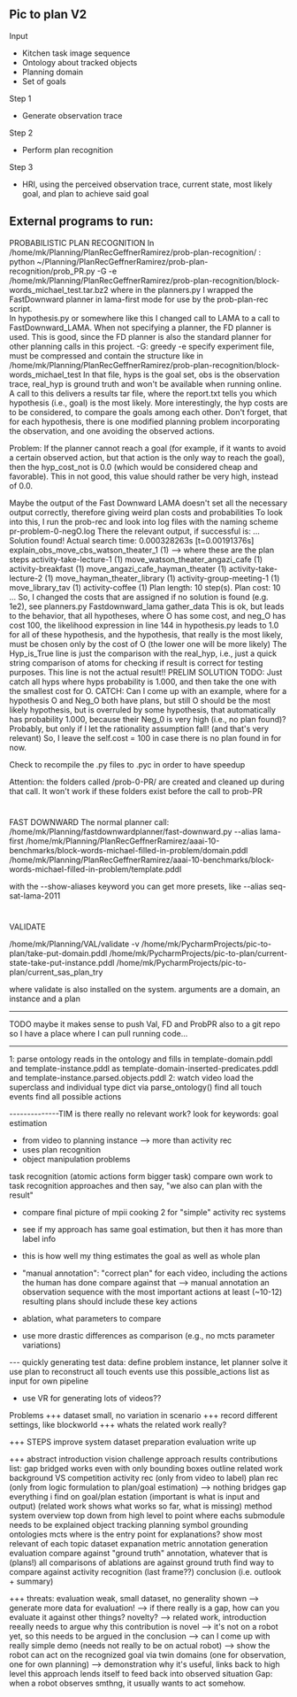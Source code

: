 Pic to plan V2
- 
Input
- Kitchen task image sequence
- Ontology about tracked objects
- Planning domain
- Set of goals

Step 1
- Generate observation trace

Step 2
- Perform plan recognition

Step 3 
- HRI, using the perceived observation trace, current state, most likely goal, and plan to achieve said goal


External programs to run:
-
PROBABILISTIC PLAN RECOGNITION
In /home/mk/Planning/PlanRecGeffnerRamirez/prob-plan-recognition/ :
python ~/Planning/PlanRecGeffnerRamirez/prob-plan-recognition/prob_PR.py -G -e /home/mk/Planning/PlanRecGeffnerRamirez/prob-plan-recognition/block-words_michael_test.tar.bz2
where in the planners.py I wrapped the FastDownward planner in lama-first mode for use by the prob-plan-rec script. \
 In hypothesis.py or somewhere like this I changed call to LAMA to a call to FastDownward_LAMA. When not specifying a planner, 
 the FD planner is used. This is good, since the FD planner is also the standard planner for other planning calls in this 
 project.
-G: greedy
-e specify experiment file, must be compressed and contain the structure like in /home/mk/Planning/PlanRecGeffnerRamirez/prob-plan-recognition/block-words_michael_test
 In that file, hyps is the goal set, obs is the observation trace, real_hyp is ground truth and won't be available when 
 running online.
 A call to this delivers a results tar file, where the report.txt tells you which hypothesis (i.e., goal) is the most likely.
 More interestingly, the hyp costs are to be considered, to compare the goals among each other. Don't forget, that for each
 hypothesis, there is one modified planning problem incorporating the observation, and one avoiding the observed actions.
 
 Problem: If the planner cannot reach a goal (for example, if it wants to avoid a certain observed action, but that action is 
 the only way to reach the goal), then the hyp_cost_not is 0.0 (which would be considered cheap and favorable). 
 This in not good, this value should rather be very high, instead of 0.0. 
 
 Maybe the output of the Fast Downward LAMA doesn't set all the necessary output correctly, therefore giving weird plan costs and probabilities
 To look into this, I run the prob-rec and look into log files with the naming scheme pr-problem-0-negO.log
 There the relevant output, if successful is:
 ...
 Solution found!
Actual search time: 0.000328263s [t=0.00191376s]
explain_obs_move_cbs_watson_theater_1  (1) --> where these are the plan steps
activity-take-lecture-1  (1)
move_watson_theater_angazi_cafe  (1)
activity-breakfast  (1)
move_angazi_cafe_hayman_theater  (1)
activity-take-lecture-2  (1)
move_hayman_theater_library  (1)
activity-group-meeting-1  (1)
move_library_tav  (1)
activity-coffee  (1)
Plan length: 10 step(s).
Plan cost: 10
 ...
 So, I changed the costs that are assigned if no solution is found (e.g. 1e2), see planners.py Fastdownward_lama gather_data
 This is ok, but leads to the behavior, that all hypotheses, where O has some cost, and neg_O has cost 100, the
 likelihood expression in line 144 in hypothesis.py leads to 1.0 for all of these hypothesis, and the hypothesis, that
 really is the most likely, must be chosen only by the cost of O (the lower one will be more likely)
 The Hyp_is_True line is just the comparison with the real_hyp, i.e., just a quick string comparison of atoms for checking if 
 result is correct for testing purposes. This line is not the actual result!!
 PRELIM SOLUTION TODO: Just catch all hyps where hyps probability is 1.000, and then take the one with the
 smallest cost for O.
 CATCH: Can I come up with an example, where for a hypothesis O and Neg_O both have plans, but still O should be the most likely
 hypothesis, but is overruled by some hypothesis, that automatically has probability 1.000, because their Neg_0 is very high (i.e., no plan found)?
 Probably, but only if I let the rationality assumption fall! (and that's very relevant)
So, I leave the self.cost = 100 in case there is no plan found in for now.  
 
 Check to recompile the .py files to .pyc in order to have speedup
 
 Attention: the folders called /prob-0-PR/ are created and cleaned up during that call.
 It won't work if these folders exist before the call to prob-PR
 
 #
 FAST DOWNWARD
 The normal planner call:
 /home/mk/Planning/fastdownwardplanner/fast-downward.py  --alias lama-first /home/mk/Planning/PlanRecGeffnerRamirez/aaai-10-benchmarks/block-words-michael-filled-in-problem/domain.pddl /home/mk/Planning/PlanRecGeffnerRamirez/aaai-10-benchmarks/block-words-michael-filled-in-problem/template.pddl

with the --show-aliases keyword you can get more presets, like  --alias seq-sat-lama-2011

# 
VALIDATE 

/home/mk/Planning/VAL/validate -v  /home/mk/PycharmProjects/pic-to-plan/take-put-domain.pddl /home/mk/PycharmProjects/pic-to-plan/current-state-take-put-instance.pddl /home/mk/PycharmProjects/pic-to-plan/current_sas_plan_try

where validate is also installed on the system. 
arguments are a domain, an instance and a plan


-----
TODO maybe it makes sense to push Val, FD and ProbPR also to a git repo so I have a place where I can pull running code...






-----
1: parse ontology
    reads in the ontology and fills in template-domain.pddl and template-instance.pddl as template-domain-inserted-predicates.pddl and 
    template-instance.parsed.objects.pddl
2: watch video
    load the superclass and individual type dict via parse_ontology()
    find all touch events
    find all possible actions
    
    
    
    
--------------TIM
is there really no relevant work?
look for keywords: goal estimation

- from video to planning instance --> more than activity rec
- uses plan recognition
- object manipulation problems

task recognition (atomic actions form bigger task)
compare own work to task recognition approaches and then say, "we also can plan with the result"

- compare final picture of mpii cooking 2 for "simple" activity rec systems
- see if my approach has same goal estimation, but then it has more than label info

- this is how well my thing estimates the goal as well as whole plan
- "manual annotation": "correct plan" for each video, including the actions the human has done
compare against that
--> manual annotation an observation sequence with the most important actions at least (~10-12)
resulting plans should include these key actions

- ablation, what parameters to compare
- use more drastic differences as comparison (e.g., no mcts parameter variations)

--- quickly generating test data:
define problem instance,
let planner solve it
use plan to reconstruct all touch events
use this possible_actions list as input for own pipeline

- use VR for generating lots of videos??

Problems
+++ dataset small, no variation in scenario
+++ record different settings, like blockworld
+++ whats the related work really?

+++ STEPS
improve system
dataset preparation 
evaluation
write up


+++ 
abstract
introduction
    vision 
    challenge
    approach
    results
    contributions list:
        gap bridged
        works even with only bounding boxes
    outline
related work
    background VS competition
    activity rec (only from video to label)
    plan rec (only from logic formulation to plan/goal estimation)
    --> nothing bridges gap
    everything i find on goal/plan estation (important is what is input and output)
    (related work shows what works so far, what is missing)
method
    system overview
        top down
        from high level to point where eachs submodule needs to be explained
    object tracking
    planning
    symbol grounding
    ontologies
    mcts
        where is the entry point for explanations?
        show most relevant of each topic
dataset expanation 
    metric
    annotation generation
evaluation
    compare against "ground truth" annotation, whatever that is (plans!)
    all comparisons of ablations are against ground truth
    find way to compare against activity recognition (last frame??)
conclusion (i.e. outlook + summary)

+++ threats: 
    evaluation weak, small dataset, no generality shown
    --> generate more data for evaluation!
    --> if there really is a gap, how can you evaluate it against other things?
    novelty?
    --> related work, introduction reeally needs to argue why this contribution is novel
    --> it's not on a robot yet, so this needs to be argued in the conclusion
    --> can I come up with really simple demo (needs not really to be on actual robot)
    --> show the robot can act on the recognized goal via twin domains (one for observation, one for own planning)
        --> demonstration why it's useful, links back to high level
        this approach lends itself to feed back into observed situation
        Gap: when a robot observes smthng, it usually wants to act somehow.